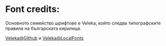 # Font credits:

Основното семейство шрифтове е Veleka, който следва типографските правила на българската кирилица.

[Veleka@Github](https://github.com/StefanPeev/Veleka) и [Veleka@LocalFonts](https://localfonts.eu/freefonts/bulgarian-cyrillic/veleka/)